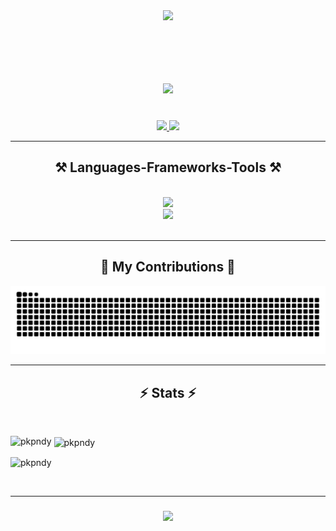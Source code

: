 <div id="header" align="center">
  <img src="https://media.giphy.com/media/AFdcYElkoNAUE/giphy.gif" width="300px" />
</div>

</br>

<p align="center"><img src="https://komarev.com/ghpvc/?username=pkpndy&style=flat-square&color=green" alt=""></p>
 
<h1 align="center">
    <img src="https://readme-typing-svg.herokuapp.com/?font=Righteous&size=35&center=true&vCenter=true&width=500&height=70&duration=5000&lines=Namaste!+🙏;+I'm+Prakash+Pandey!;" />
</h1>

</br>

<div align="center"> 
  <a href="mailto:pkpndy@gmail.com">
    <img src="https://img.shields.io/badge/Gmail-333333?style=for-the-badge&logo=gmail&logoColor=red" />
  </a>
  <a href="https://linkedin.com/in/prakash-pandey-0106/" target="_blank">
    <img src="https://img.shields.io/badge/LinkedIn-0077B5?style=for-the-badge&logo=linkedin&logoColor=white" target="_blank" />
  </a>
<!--   <a href="https://.github.io" target="_blank">
     <img src="https://img.shields.io/badge/Portfolio-FF5722?style=for-the-badge&logo=todoist&logoColor=white" target="_blank" /> 
-->  
</a> 
</div>

<hr/>
 
<h2 align="center">⚒️ Languages-Frameworks-Tools ⚒️</h2>
<br/>
<div align="center">
    <img src="https://skillicons.dev/icons?i=go,docker,kubernetes,linux,nodejs,express,c,cpp,java,rust" /><br>
    <img src="https://skillicons.dev/icons?i=react,html,css,javascript,git,github,solidity,ts,python,vscode" />
</div>

<br/>

<hr/>
<div align="center">
  <h2>🐍 My Contributions 🐍</h2>
  <img alt="snake eating my contributions" src="https://raw.githubusercontent.com/pkpndy/pkpndy/output/github-contribution-grid-snake.svg" />
  <br/>
  </div>

<hr/>


<h2 align="center">⚡ Stats ⚡</h2>
<br>

<p><img align="left" src="https://github-readme-stats.vercel.app/api/top-langs?username=pkpndy&show_icons=true&locale=en&layout=compact" alt="pkpndy" /></p>

<p>&nbsp;<img align="center" src="https://github-readme-stats.vercel.app/api?username=pkpndy&show_icons=true&locale=en" alt="pkpndy" /></p>

<p><img align="center" src="https://github-readme-streak-stats.herokuapp.com/?user=pkpndy&" alt="pkpndy" /></p>
</br>
<hr/>

<h3 align="center">
    <img src="https://readme-typing-svg.herokuapp.com/?font=Righteous&size=25&center=true&vCenter=true&width=500&height=70&duration=4000&lines=Thanks+for+visiting!+✌️;+Shoot+me+a+message+on+Linkedin!;I'm+always+down+to+collab+:)">
</h3>

<br/>
